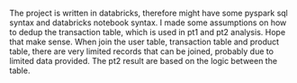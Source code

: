The project is written in databricks, therefore might have some pyspark sql syntax and databricks notebook syntax. 
I made some assumptions on how to dedup the transaction table, which is used in pt1 and pt2 analysis. Hope that make sense. 
When join the user table, transaction table and product table, there are very limited records that can be joined, probably due to limited data provided. The pt2 result are based on the logic between the table. 
